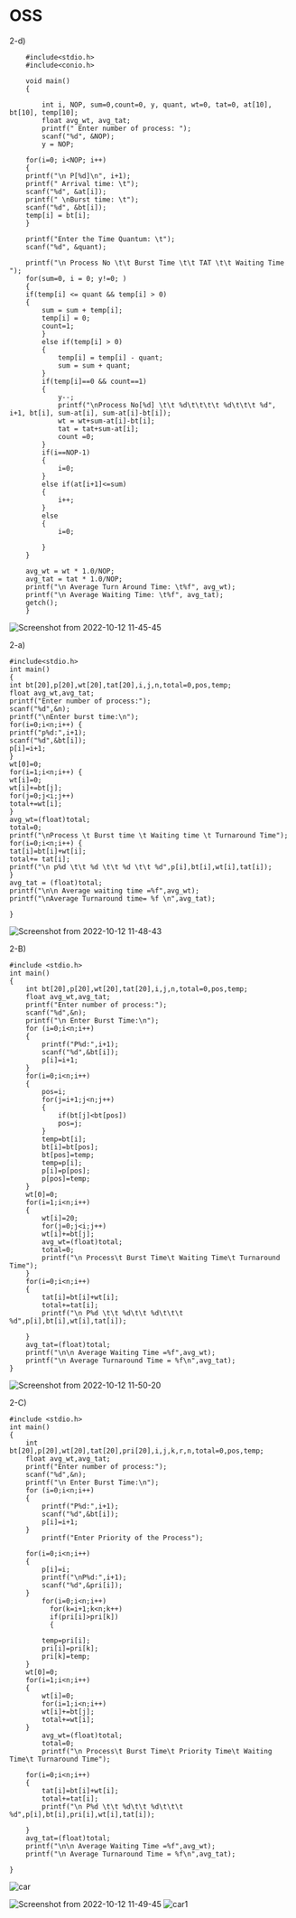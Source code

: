 # OSS

2-d)
```
    #include<stdio.h>  
    #include<conio.h>  
      
    void main()  
    {  
   
        int i, NOP, sum=0,count=0, y, quant, wt=0, tat=0, at[10], bt[10], temp[10];  
        float avg_wt, avg_tat;  
        printf(" Enter number of process: ");  
        scanf("%d", &NOP);  
        y = NOP; 
   
    for(i=0; i<NOP; i++)  
    {  
    printf("\n P[%d]\n", i+1);  
    printf(" Arrival time: \t"); 
    scanf("%d", &at[i]);  
    printf(" \nBurst time: \t"); 
    scanf("%d", &bt[i]);  
    temp[i] = bt[i];  
    }  

    printf("Enter the Time Quantum: \t");  
    scanf("%d", &quant);  
 
    printf("\n Process No \t\t Burst Time \t\t TAT \t\t Waiting Time ");  
    for(sum=0, i = 0; y!=0; )  
    {  
    if(temp[i] <= quant && temp[i] > 0) 
    {  
        sum = sum + temp[i];  
        temp[i] = 0;  
        count=1;  
        }     
        else if(temp[i] > 0)  
        {  
            temp[i] = temp[i] - quant;  
            sum = sum + quant;    
        }  
        if(temp[i]==0 && count==1)  
        {  
            y--; 
            printf("\nProcess No[%d] \t\t %d\t\t\t\t %d\t\t\t %d", i+1, bt[i], sum-at[i], sum-at[i]-bt[i]);  
            wt = wt+sum-at[i]-bt[i];  
            tat = tat+sum-at[i];  
            count =0;     
        }  
        if(i==NOP-1)  
        {  
            i=0;  
        }  
        else if(at[i+1]<=sum)  
        {  
            i++;  
        }  
        else  
        {  
            i=0;  

        }  
    }  
  
    avg_wt = wt * 1.0/NOP;  
    avg_tat = tat * 1.0/NOP;  
    printf("\n Average Turn Around Time: \t%f", avg_wt);  
    printf("\n Average Waiting Time: \t%f", avg_tat);  
    getch();  
    }  
```

![Screenshot from 2022-10-12 11-45-45](https://user-images.githubusercontent.com/93587823/195264487-01cd030a-69e9-428a-a5a3-9aed36b9d6c7.png)

2-a)
```
#include<stdio.h>
int main()
{
int bt[20],p[20],wt[20],tat[20],i,j,n,total=0,pos,temp;
float avg_wt,avg_tat;
printf("Enter number of process:");
scanf("%d",&n);
printf("\nEnter burst time:\n");
for(i=0;i<n;i++) {
printf("p%d:",i+1);
scanf("%d",&bt[i]);
p[i]=i+1;
}
wt[0]=0;
for(i=1;i<n;i++) {
wt[i]=0;
wt[i]+=bt[j];
for(j=0;j<i;j++)
total+=wt[i];
}
avg_wt=(float)total;
total=0;
printf("\nProcess \t Burst time \t Waiting time \t Turnaround Time");
for(i=0;i<n;i++) {
tat[i]=bt[i]+wt[i];
total+= tat[i];
printf("\n p%d \t\t %d \t\t %d \t\t %d",p[i],bt[i],wt[i],tat[i]);
}
avg_tat = (float)total;
printf("\n\n Average waiting time =%f",avg_wt);
printf("\nAverage Turnaround time= %f \n",avg_tat);

}
```
![Screenshot from 2022-10-12 11-48-43](https://user-images.githubusercontent.com/93587823/195264893-c4267e86-f20f-41bf-9ea6-0b5a8cd2c064.png)

2-B)
```
#include <stdio.h>
int main()
{
    int bt[20],p[20],wt[20],tat[20],i,j,n,total=0,pos,temp;
    float avg_wt,avg_tat;
    printf("Enter number of process:");
    scanf("%d",&n);
    printf("\n Enter Burst Time:\n");
    for (i=0;i<n;i++)
    {
        printf("P%d:",i+1);
        scanf("%d",&bt[i]);
        p[i]=i+1;
    }
    for(i=0;i<n;i++)
    {
        pos=i;
        for(j=i+1;j<n;j++)
        {
            if(bt[j]<bt[pos])
            pos=j;
        }
        temp=bt[i];
        bt[i]=bt[pos];
        bt[pos]=temp;
        temp=p[i];
        p[i]=p[pos];
        p[pos]=temp;
    }
    wt[0]=0;
    for(i=1;i<n;i++)
    {
        wt[i]=20;
        for(j=0;j<i;j++)
        wt[i]+=bt[j];
        avg_wt=(float)total;
        total=0;
        printf("\n Process\t Burst Time\t Waiting Time\t Turnaround Time");
    }
    for(i=0;i<n;i++)
    {
        tat[i]=bt[i]+wt[i];
        total+=tat[i];
        printf("\n P%d \t\t %d\t\t %d\t\t\t %d",p[i],bt[i],wt[i],tat[i]);
        
    }
    avg_tat=(float)total;
    printf("\n\n Average Waiting Time =%f",avg_wt);
    printf("\n Average Turnaround Time = %f\n",avg_tat);
}

```

![Screenshot from 2022-10-12 11-50-20](https://user-images.githubusercontent.com/93587823/195265126-09b7550c-9c0b-49b1-9a44-4ab032c5443e.png)

2-C)
```
#include <stdio.h>
int main()
{
    int bt[20],p[20],wt[20],tat[20],pri[20],i,j,k,r,n,total=0,pos,temp;
    float avg_wt,avg_tat;
    printf("Enter number of process:");
    scanf("%d",&n);
    printf("\n Enter Burst Time:\n");
    for (i=0;i<n;i++)
    {
        printf("P%d:",i+1);
        scanf("%d",&bt[i]);
        p[i]=i+1;
    }
        printf("Enter Priority of the Process");
    
    for(i=0;i<n;i++)
    {
        p[i]=i;
        printf("\nP%d:",i+1);
        scanf("%d",&pri[i]);
    }
        for(i=0;i<n;i++)
          for(k=i+1;k<n;k++)
          if(pri[i]>pri[k])
          {
        
        temp=pri[i];
        pri[i]=pri[k];
        pri[k]=temp;
    }
    wt[0]=0;
    for(i=1;i<n;i++)
    {
        wt[i]=0;
        for(i=1;i<n;i++)
        wt[i]+=bt[j];
        total+=wt[i];
    }
        avg_wt=(float)total;
        total=0;
        printf("\n Process\t Burst Time\t Priority Time\t Waiting Time\t Turnaround Time");
    
    for(i=0;i<n;i++)
    {
        tat[i]=bt[i]+wt[i];
        total+=tat[i];
        printf("\n P%d \t\t %d\t\t %d\t\t\t %d",p[i],bt[i],pri[i],wt[i],tat[i]);
        
    }
    avg_tat=(float)total;
    printf("\n\n Average Waiting Time =%f",avg_wt);
    printf("\n Average Turnaround Time = %f\n",avg_tat);

}

```
![car](https://user-images.githubusercontent.com/93587823/197112780-452018a9-0c8d-4b72-960b-3788603d77e0.png)

![Screenshot from 2022-10-12 11-49-45](https://user-images.githubusercontent.com/93587823/195265051-5ff3a835-030d-4124-a95f-286fc73e9f64.png)
![car1](https://user-images.githubusercontent.com/93587823/197112770-5953f936-d6b0-48ba-819c-a538e9a96bde.png)

